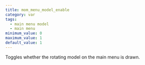 ```yaml
---
title: mom_menu_model_enable
category: var
tags:
  - main menu model
  - main menu
minimum_value: 0
maximum_value: 1
default_value: 1
---
```


Toggles whether the rotating model on the main menu is drawn.
